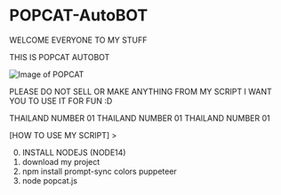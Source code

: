 # POPCAT-AutoBOT

WELCOME EVERYONE TO MY STUFF

THIS IS POPCAT AUTOBOT

![Image of POPCAT](https://c.tenor.com/BT8I5b35oMQAAAAC/oatmeal-meme.gif)

PLEASE DO NOT SELL OR MAKE ANYTHING FROM MY SCRIPT
I WANT YOU TO USE IT FOR FUN :D

THAILAND NUMBER 01 THAILAND NUMBER 01 THAILAND NUMBER 01

[HOW TO USE MY SCRIPT] >

0. INSTALL NODEJS (NODE14)
1. download my project
2. npm install prompt-sync colors puppeteer
3. node popcat.js
